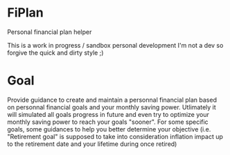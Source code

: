 # FiPlan
Personal financial plan helper

This is a work in progress / sandbox personal development I'm not a dev so forgive the quick and dirty style ;)

# Goal
Provide guidance to create and maintain a personnal financial plan based on personnal financial goals and your monthly saving power.
Utlimately it will simulated all goals progress in future and even try to optimize your monthly saving power to reach your goals "sooner".
For some specific goals, some guidances to help you better determine your objective (i.e. "Retirement goal" is supposed to take into consideration inflation impact up to the retirement date and your lifetime during once retired)
